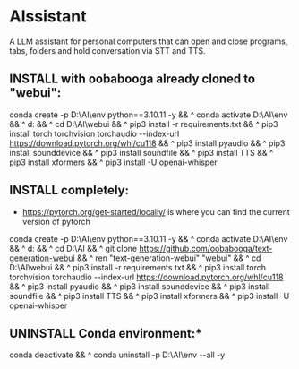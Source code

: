 # AIssistant

A LLM assistant for personal computers that can open and close programs, tabs, folders and hold conversation via STT and TTS.

## INSTALL with oobabooga already cloned to "webui":

conda create -p D:\AI\env python==3.10.11 -y && ^
conda activate D:\AI\env && ^
d: && ^
cd D:\AI\webui && ^
pip3 install -r requirements.txt && ^
pip3 install torch torchvision torchaudio --index-url https://download.pytorch.org/whl/cu118 && ^
pip3 install pyaudio && ^
pip3 install sounddevice && ^
pip3 install soundfile && ^
pip3 install TTS && ^
pip3 install xformers && ^
pip3 install -U openai-whisper

## INSTALL completely:
- https://pytorch.org/get-started/locally/ is where you can find the current version of pytorch

conda create -p D:\AI\env python==3.10.11 -y && ^
conda activate D:\AI\env && ^
d: && ^
cd D:\AI && ^
git clone https://github.com/oobabooga/text-generation-webui && ^
ren "text-generation-webui" "webui" && ^
cd D:\AI\webui && ^
pip3 install -r requirements.txt && ^
pip3 install torch torchvision torchaudio --index-url https://download.pytorch.org/whl/cu118 && ^
pip3 install pyaudio && ^
pip3 install sounddevice && ^
pip3 install soundfile && ^
pip3 install TTS && ^
pip3 install xformers && ^
pip3 install -U openai-whisper

## UNINSTALL Conda environment:*

conda deactivate && ^
conda uninstall -p D:\AI\env --all -y